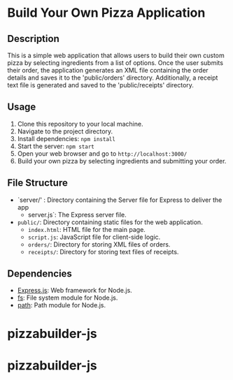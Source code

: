 # Build Your Own Pizza Application

## Description

This is a simple web application that allows users to build their own custom pizza by selecting ingredients from a list of options. Once the user submits their order, the application generates an XML file containing the order details and saves it to the 'public/orders' directory. Additionally, a receipt text file is generated and saved to the 'public/receipts' directory.

## Usage

1. Clone this repository to your local machine.
2. Navigate to the project directory.
3. Install dependencies: `npm install`
4. Start the server: `npm start`
5. Open your web browser and go to `http://localhost:3000/`
6. Build your own pizza by selecting ingredients and submitting your order.

## File Structure

- `server/' : Directory containing the Server file for Express to deliver the app
  - server.js`: The Express server file.
- `public/`: Directory containing static files for the web application.
  - `index.html`: HTML file for the main page.
  - `script.js`: JavaScript file for client-side logic.
  - `orders/`: Directory for storing XML files of orders.
  - `receipts/`: Directory for storing text files of receipts.

## Dependencies

- [Express.js](https://expressjs.com/): Web framework for Node.js.
- [fs](https://nodejs.org/api/fs.html): File system module for Node.js.
- [path](https://nodejs.org/api/path.html): Path module for Node.js.

# pizzabuilder-js
# pizzabuilder-js
